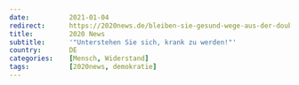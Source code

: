 ```yaml
---
date:          2021-01-04
redirect:      https://2020news.de/bleiben-sie-gesund-wege-aus-der-doublebind-kommunikation-in-der-coronademokratie/
title:         2020 News
subtitle:      '"Unterstehen Sie sich, krank zu werden!"'
country:       DE
categories:    [Mensch, Widerstand]
tags:          [2020news, demokratie]
---
```

